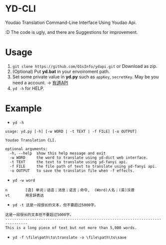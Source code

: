 # YD-CLI

Youdao Translation Command-Line Interface Using Youdao Api.

:D The code is ugly, and there are Suggestions for improvement.

# Usage

1. `git clone https://github.com/O1sInfo/ydapi.git` or Download as zip.
2. (Optional) Put **yd.bat** in your envoiroment path.
3. Set some private value in **yd.py** such as `appKey`, `secretKey`. May be you need a account. -> [有道API](http://ai.youdao.com/)
3. `yd -h` for HELP. 

# Example

* `yd -h`
```
usage: yd.py [-h] [-w WORD | -t TEXT | -f FILE] [-o OUTPUT]

Youdao Translation CLI.

optional arguments:
  -h, --help  show this help message and exit
  -w WORD     the word to translate using yd-dict web interface.
  -t TEXT     the text to translate using yd-fanyi api.
  -f FILE     the file path of text to translate using yd-fanyi api.
  -o OUTPUT   to save the translatin file when -f effects.
```
* `yd -w word`
```
n        [语] 单词；话语；消息；诺言；命令,  (Word)人名；(英)沃德
vt       用言辞表达
```
* `yd -t 这是一段很长的文本，但不要超过5000字。 `
```
这是一段很长的文本但不要超过5000字。
--------------------------------------------------------------------------------
This is a long piece of text but not more than 5,000 words.
```
* `yd -f \file\path\to\translate -o \file\path\to\save`

